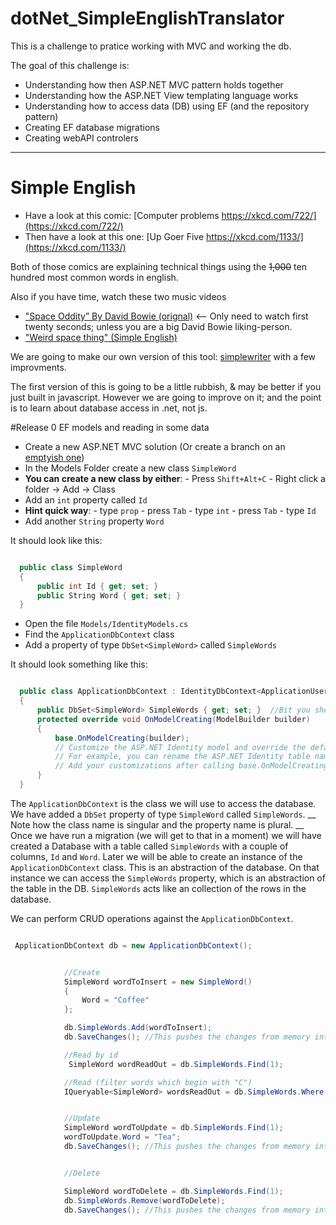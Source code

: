 # dotNet_SimpleEnglishTranslator

This is a challenge to pratice working with MVC and working the db. 

The goal of this challenge is:

 - Understanding how then ASP.NET MVC pattern holds together
 - Understanding how the ASP.NET View templating language works
 - Understanding how to access data (DB) using EF (and the repository pattern)
 - Creating EF database migrations 
 - Creating webAPI controlers


 -------------------------------


# Simple English


 - Have a look at this comic: [Computer problems https://xkcd.com/722/](https://xkcd.com/722/)
 - Then have a look at this one: [Up Goer Five https://xkcd.com/1133/](https://xkcd.com/1133/)
 
Both of those comics are explaining technical things using the ~~1,000~~ ten hundred most common words in english.

Also if you have time, watch these two music videos
 - ["Space Oddity” By David Bowie (orignal)](https://www.youtube.com/watch?v=D67kmFzSh_o) <-- Only need to watch first twenty seconds; unless you are a big David Bowie liking-person.
 - ["Weird space thing" (Simple English) ](https://www.youtube.com/watch?v=ygrdAvmr-MA)
 
 
We are going to make our own version of this tool: [simplewriter](http://xkcd.com/simplewriter/)
with a few improvments.

The first version of this is going to be a little rubbish, & may be better if you just built in javascript. However we are going to improve on it; and the point is to learn about database access in .net, not js.


 #Release 0 EF models and reading in some data
 
 
  - Create a new ASP.NET MVC solution (Or create a branch on an [emptyish one](../../../dotNet_SillyLittleSiteOnAzure))
  - In the Models Folder create a new class `SimpleWord`
   - **You can create a new class by either**:
    - Press `Shift+Alt+C`
    - Right click a folder -> Add -> Class
  - Add an `int` property called `Id`
   - **Hint quick way**: 
    - type `prop`
    - press `Tab`
    - type `int`
    - press `Tab`
    - type `Id` 
  - Add another `String` property `Word`
  
It should look like this:

``` cs

  public class SimpleWord
  {
      public int Id { get; set; }
      public String Word { get; set; }
  }

```
 - Open the file `Models/IdentityModels.cs`
 - Find the `ApplicationDbContext` class
 - Add a property of type `DbSet<SimpleWord>` called `SimpleWords`

It should look something like this:

``` cs

  public class ApplicationDbContext : IdentityDbContext<ApplicationUser>
  {
      public DbSet<SimpleWord> SimpleWords { get; set; }  //Bit you should have added
      protected override void OnModelCreating(ModelBuilder builder)
      {
          base.OnModelCreating(builder);
          // Customize the ASP.NET Identity model and override the defaults if needed.
          // For example, you can rename the ASP.NET Identity table names and more.
          // Add your customizations after calling base.OnModelCreating(builder);
      }
  }

```
 
The `ApplicationDbContext` is the class we will use to access the database. We have added a `DbSet` property of type `SimpleWord` called `SimpleWords`. __ Note how the class name is singular and the property name is plural. __
Once we have run a migration (we will get to that in a moment) we will have created a Database with a table called `SimpleWords` with a couple of columns, `Id` and `Word`. Later we will be able to create an instance of the `ApplicationDbContext` class. This is an abstraction of the database. On that instance we can access the `SimpleWords` property, which is an abstraction of the table in the DB. `SimpleWords` acts like an collection of the rows in the database. 

We can perform CRUD operations against the `ApplicationDbContext`. 


``` cs

 ApplicationDbContext db = new ApplicationDbContext();


            //Create
            SimpleWord wordToInsert = new SimpleWord()
            {
                Word = "Coffee"
            };

            db.SimpleWords.Add(wordToInsert);
            db.SaveChanges(); //This pushes the changes from memory into the db

            //Read by id
             SimpleWord wordReadOut = db.SimpleWords.Find(1);

            //Read (filter words which begin with "C")
            IQueryable<SimpleWord> wordsReadOut = db.SimpleWords.Where(w => w.Word.StartsWith("C"));


            //Update
            SimpleWord wordToUpdate = db.SimpleWords.Find(1);
            wordToUpdate.Word = "Tea";
            db.SaveChanges(); //This pushes the changes from memory into the db


            //Delete

            SimpleWord wordToDelete = db.SimpleWords.Find(1);
            db.SimpleWords.Remove(wordToDelete);
            db.SaveChanges(); //This pushes the changes from memory into the db



```



 

